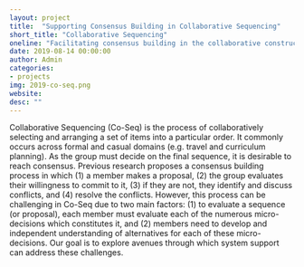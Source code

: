 ```yaml
---
layout: project
title:  "Supporting Consensus Building in Collaborative Sequencing"
short_title: "Collaborative Sequencing"
oneline: "Facilitating consensus building in the collaborative construction of item sequences with system support."
date: 2019-08-14 00:00:00
author: Admin
categories:
- projects
img: 2019-co-seq.png
website: 
desc: ""
---
```


Collaborative Sequencing (Co-Seq) is the process of collaboratively selecting and arranging a set of items into a particular order. It commonly occurs across formal and casual domains (e.g. travel and curriculum planning). As the group must decide on the final sequence, it is desirable to reach consensus. Previous research proposes a consensus building process in which (1) a member makes a proposal, (2) the group evaluates their willingness to commit to it, (3) if they are not, they identify and discuss conflicts, and (4) resolve the conflicts. However, this process can be challenging in Co-Seq due to two main factors: (1) to evaluate a sequence (or proposal), each member must evaluate each of the numerous micro-decisions which constitutes it, and (2) members need to develop and independent understanding of alternatives for each of these micro-decisions. Our goal is to explore avenues through which system support can address these challenges.
